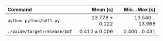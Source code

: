 | Command | Mean [s] | Min…Max [s] |
|:---|---:|---:|
| `python python/bdf1.py` | 13.778 ± 0.122 | 13.540…13.968 |
| `./oxide/target/release/bdf` | 0.412 ± 0.009 | 0.400…0.431 |
